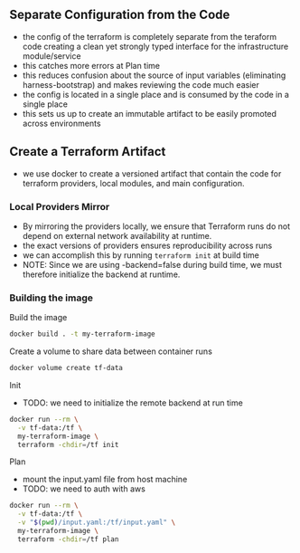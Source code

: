 ## Separate Configuration from the Code

- the config of the terraform is completely separate from the teraform code
  creating a clean yet strongly typed interface for the infrastructure
  module/service
- this catches more errors at Plan time
- this reduces confusion about the source of input variables (eliminating
  harness-bootstrap) and makes reviewing the code much easier
- the config is located in a single place and is consumed by the code in a
  single place
- this sets us up to create an immutable artifact to be easily promoted across
  environments

## Create a Terraform Artifact

- we use docker to create a versioned artifact that contain the code for
  terraform providers, local modules, and main configuration.

### Local Providers Mirror

- By mirroring the providers locally, we ensure that Terraform runs do not
  depend on external network availability at runtime.
- the exact versions of providers ensures reproducibility across runs
- we can accomplish this by running `terraform init` at build time
- NOTE: Since we are using -backend=false during build time, we must therefore
  initialize the backend at runtime.

### Building the image

Build the image

```bash
docker build . -t my-terraform-image
```

Create a volume to share data between container runs

```bash
docker volume create tf-data
```

Init

- TODO: we need to initialize the remote backend at run time

```bash
docker run --rm \
  -v tf-data:/tf \
  my-terraform-image \
  terraform -chdir=/tf init
```

Plan

- mount the input.yaml file from host machine
- TODO: we need to auth with aws

```bash
docker run --rm \
  -v tf-data:/tf \
  -v "$(pwd)/input.yaml:/tf/input.yaml" \
  my-terraform-image \
  terraform -chdir=/tf plan
```
